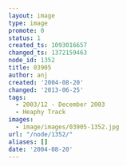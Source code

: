 ```yaml
---
layout: image
type: image
promote: 0
status: 1
created_ts: 1093016657
changed_ts: 1372159463
node_id: 1352
title: 03905
author: anj
created: '2004-08-20'
changed: '2013-06-25'
tags:
  - 2003/12 - December 2003
  - Heaphy Track
images:
  - image/images/03905-1352.jpg
url: "/node/1352/"
aliases: []
date: '2004-08-20'
---
```


